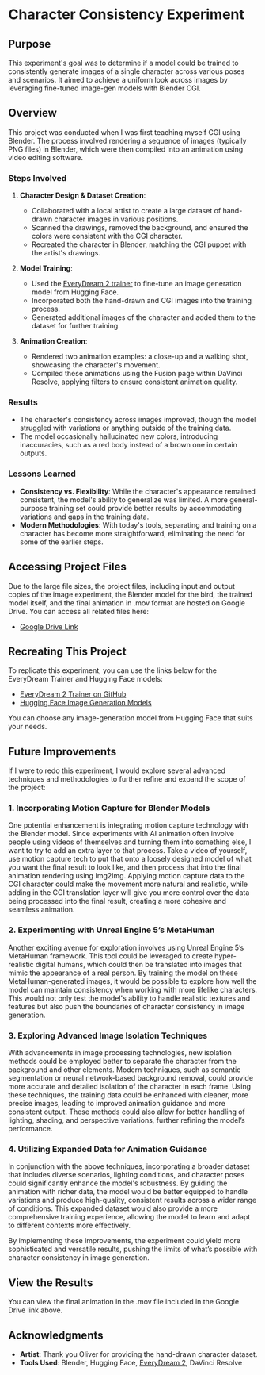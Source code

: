 # Character Consistency Experiment

## Purpose

This experiment's goal was to determine if a model could be trained to consistently generate images of a single character across various poses and scenarios. It aimed to achieve a uniform look across images by leveraging fine-tuned image-gen models with Blender CGI.

## Overview

This project was conducted when I was first teaching myself CGI using Blender. The process involved rendering a sequence of images (typically PNG files) in Blender, which were then compiled into an animation using video editing software.

### Steps Involved

1. **Character Design & Dataset Creation**:
    - Collaborated with a local artist to create a large dataset of hand-drawn character images in various positions.
    - Scanned the drawings, removed the background, and ensured the colors were consistent with the CGI character.
    - Recreated the character in Blender, matching the CGI puppet with the artist's drawings.

2. **Model Training**:
    - Used the [EveryDream 2 trainer](https://github.com/victorchall/EveryDream2trainer) to fine-tune an image generation model from Hugging Face.
    - Incorporated both the hand-drawn and CGI images into the training process.
    - Generated additional images of the character and added them to the dataset for further training.

3. **Animation Creation**:
    - Rendered two animation examples: a close-up and a walking shot, showcasing the character's movement.
    - Compiled these animations using the Fusion page within DaVinci Resolve, applying filters to ensure consistent animation quality.

### Results

- The character's consistency across images improved, though the model struggled with variations or anything outside of the training data.
- The model occasionally hallucinated new colors, introducing inaccuracies, such as a red body instead of a brown one in certain outputs.

### Lessons Learned

- **Consistency vs. Flexibility**: While the character's appearance remained consistent, the model's ability to generalize was limited. A more general-purpose training set could provide better results by accommodating variations and gaps in the training data.
- **Modern Methodologies**: With today's tools, separating and training on a character has become more straightforward, eliminating the need for some of the earlier steps.

## Accessing Project Files

Due to the large file sizes, the project files, including input and output copies of the image experiment, the Blender model for the bird, the trained model itself, and the final animation in .mov format are hosted on Google Drive. You can access all related files here:

- [Google Drive Link](https://drive.google.com/drive/folders/1bMEn9NmzAow0c91inD7OWla-HsNH06vA?usp=sharing)

## Recreating This Project

To replicate this experiment, you can use the links below for the EveryDream Trainer and Hugging Face models:

- [EveryDream 2 Trainer on GitHub](https://github.com/victorchall/EveryDream2trainer)
- [Hugging Face Image Generation Models](https://huggingface.co/models)

You can choose any image-generation model from Hugging Face that suits your needs.

## Future Improvements

If I were to redo this experiment, I would explore several advanced techniques and methodologies to further refine and expand the scope of the project:

### 1. **Incorporating Motion Capture for Blender Models**

One potential enhancement is integrating motion capture technology with the Blender model. Since experiments with AI animation often involve people using videos of themselves and turning them into something else, I want to try to add an extra layer to that process. Take a video of yourself, use motion capture tech to put that onto a loosely designed model of what you want the final result to look like, and then process that into the final animation rendering using Img2Img. Applying motion capture data to the CGI character could make the movement more natural and realistic, while adding in the CGI translation layer will give you more control over the data being processed into the final result, creating a more cohesive and seamless animation.

### 2. **Experimenting with Unreal Engine 5’s MetaHuman**

Another exciting avenue for exploration involves using Unreal Engine 5’s MetaHuman framework. This tool could be leveraged to create hyper-realistic digital humans, which could then be translated into images that mimic the appearance of a real person. By training the model on these MetaHuman-generated images, it would be possible to explore how well the model can maintain consistency when working with more lifelike characters. This would not only test the model's ability to handle realistic textures and features but also push the boundaries of character consistency in image generation.

### 3. **Exploring Advanced Image Isolation Techniques**

With advancements in image processing technologies, new isolation methods could be employed better to separate the character from the background and other elements. Modern techniques, such as semantic segmentation or neural network-based background removal, could provide more accurate and detailed isolation of the character in each frame. Using these techniques, the training data could be enhanced with cleaner, more precise images, leading to improved animation guidance and more consistent output. These methods could also allow for better handling of lighting, shading, and perspective variations, further refining the model’s performance.

### 4. **Utilizing Expanded Data for Animation Guidance**

In conjunction with the above techniques, incorporating a broader dataset that includes diverse scenarios, lighting conditions, and character poses could significantly enhance the model's robustness. By guiding the animation with richer data, the model would be better equipped to handle variations and produce high-quality, consistent results across a wider range of conditions. This expanded dataset would also provide a more comprehensive training experience, allowing the model to learn and adapt to different contexts more effectively.

By implementing these improvements, the experiment could yield more sophisticated and versatile results, pushing the limits of what’s possible with character consistency in image generation.

## View the Results

You can view the final animation in the .mov file included in the Google Drive link above.

## Acknowledgments

- **Artist**: Thank you Oliver for providing the hand-drawn character dataset.
- **Tools Used**: Blender, Hugging Face, [EveryDream 2](https://github.com/victorchall/EveryDream2trainer), DaVinci Resolve
